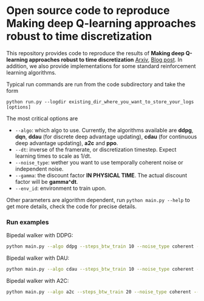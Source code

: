 # Open source code to reproduce Making deep Q-learning approaches robust to time discretization #
This repository provides code to reproduce the results of **Making deep Q-learning approaches robust to time discretization** [Arxiv](https://arxiv.org/abs/1901.09732), [Blog post](https://ctallec.github.io/continuous-rl/).
In addition, we also provide implementations for some standard reinforcement learning algorithms.

Typical run commands are run from the code subdirectory and take the form
```
python run.py --logdir existing_dir_where_you_want_to_store_your_logs [options]
```
The most critical options are
- `--algo`: which algo to use. Currently, the algorithms available are **ddpg**, **dqn**, **ddau** (for discrete deep advantage updating), **cdau** (for continuous deep advantage updating), **a2c** and **ppo**.
- `--dt`: inverse of the framerate, or discretization timestep. Expect learning times to scale as 1/dt.
- `--noise_type`: wether you want to use temporally coherent noise or independent noise.
- `--gamma`: the discount factor **IN PHYSICAL TIME**. The actual discount factor will be **gamma^dt**.
- `--env_id`: environment to train upon.

Other parameters are algorithm dependent, run `python main.py --help` to get more details, check the code for precise details.


### Run examples

Bipedal walker with DDPG:
```bash
python main.py --algo ddpg --steps_btw_train 10 --noise_type coherent --batch_size 256 --hidden_size 256 --nb_layers 1 --gamma 0.8 --nb_steps 100 --sigma 1.5 --theta 7.5 --nb_train_env 256 --nb_eval_env 64 --memory_size 1000000 --learn_per_step 50 --eval_gap 0.05   --weight_decay 0.0   --tau 0.9 --optimizer rmsprop --env_id bipedal_walker --time_limit 10 --dt 0.02 --normalize_state  --lr 0.1 --policy_lr 0.02  --noscale --nb_true_epochs 20 --logdir ~/logdir
```

Bipedal walker with DAU:
```bash
python main.py --algo cdau --steps_btw_train 10 --noise_type coherent --batch_size 256 --hidden_size 256 --nb_layers 1 --gamma 0.8 --nb_steps 100 --sigma 1.5 --theta 7.5 --nb_train_env 256 --nb_eval_env 64 --memory_size 1000000 --learn_per_step 50 --eval_gap 0.05   --weight_decay 0.0   --tau 0.0 --optimizer rmsprop --env_id bipedal_walker --time_limit 10 --dt 0.02 --normalize_state  --lr 0.1 --policy_lr 0.02   --nb_true_epochs 20 --logdir ~/logdir
```

Bipedal walker with A2C:
```bash
python main.py --algo a2c --steps_btw_train 20 --noise_type coherent --batch_size 256 --hidden_size 256 --nb_layers 1 --gamma 0.8 --nb_steps 100 --sigma 1.5 --theta 7.5 --nb_train_env 256 --nb_eval_env 64 --memory_size 1000000 --learn_per_step 50 --eval_gap 0.05   --weight_decay 0.0   --tau 0.9 --optimizer rmsprop --env_id bipedal_walker --time_limit 10 --dt 0.02 --normalize_state  --lr 0.01 --policy_lr 0.001 --c_entropy 0.0001 --n_step 20 --nb_true_epochs 20 --logdir ~/logdir
```
